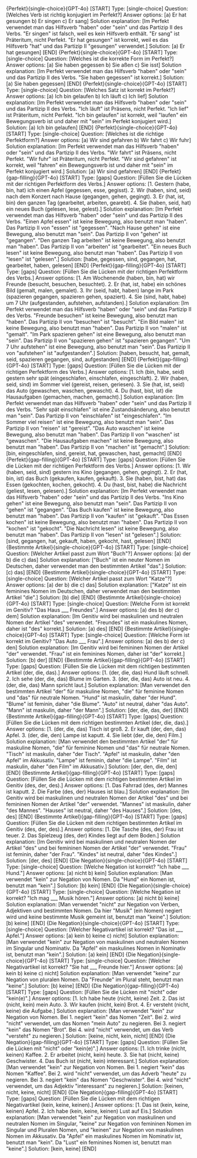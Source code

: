 
{Perfekt}{single-choice}{GPT-4o}
[START]
Type: [single-choice]
Question: [Welches Verb ist richtig konjugiert im Perfekt?]
Answer options: [a) Er hat gesungen b) Er singen c) Er sang]
Solution explanation: [Im Perfekt verwendet man das Hilfsverb "haben" oder "sein" und das Partizip II des Verbs. "Er singen" ist falsch, weil es kein Hilfsverb enthält. "Er sang" ist Präteritum, nicht Perfekt. "Er hat gesungen" ist korrekt, weil es das Hilfsverb "hat" und das Partizip II "gesungen" verwendet.]
Solution: [a) Er hat gesungen]
[END]
{Perfekt}{single-choice}{GPT-4o}
[START]
Type: [single-choice]
Question: [Welches ist die korrekte Form im Perfekt?]
Answer options: [a) Sie haben gegessen b) Sie aßen c) Sie isst]
Solution explanation: [Im Perfekt verwendet man das Hilfsverb "haben" oder "sein" und das Partizip II des Verbs. "Sie haben gegessen" ist korrekt.]
Solution: [a) Sie haben gegessen]
[END]
{Perfekt}{single-choice}{GPT-4o}
[START]
Type: [single-choice]
Question: [Welches Satz ist korrekt im Perfekt?]
Answer options: [a) Ich bin gelaufen b) Ich läuft c) Ich lief]
Solution explanation: [Im Perfekt verwendet man das Hilfsverb "haben" oder "sein" und das Partizip II des Verbs. "Ich läuft" ist Präsens, nicht Perfekt. "Ich lief" ist Präteritum, nicht Perfekt. "Ich bin gelaufen" ist korrekt, weil "laufen" ein Bewegungsverb ist und daher mit "sein" im Perfekt konjugiert wird.]
Solution: [a) Ich bin gelaufen]
[END]
{Perfekt}{single-choice}{GPT-4o}
[START]
Type: [single-choice]
Question: [Welches ist die richtige Perfektform?]
Answer options: [a) Wir sind gefahren b) Wir fahrt c) Wir fuhr]
Solution explanation: [Im Perfekt verwendet man das Hilfsverb "haben" oder "sein" und das Partizip II des Verbs. "Wir fahrt" ist Präsens, nicht Perfekt. "Wir fuhr" ist Präteritum, nicht Perfekt. "Wir sind gefahren" ist korrekt, weil "fahren" ein Bewegungsverb ist und daher mit "sein" im Perfekt konjugiert wird.]
Solution: [a) Wir sind gefahren]
[END]
{Perfekt}{gap-filling}{GPT-4o}
[START]
Type: [gaps]
Question: [Füllen Sie die Lücken mit der richtigen Perfektform des Verbs.]
Answer options: [1. Gestern (habe, bin, hat) ich einen Apfel (gegessen, esse, gegisst). 2. Wir (haben, sind, seid) nach dem Konzert nach Hause (gegangen, gehen, gegingt). 3. Er (hat, ist, bin) den ganzen Tag (gearbeitet, arbeiten, gearebt). 4. Sie (haben, seid, hat) ein neues Buch (gelesen, lese, gelest).]
Solution explanation: [Im Perfekt verwendet man das Hilfsverb "haben" oder "sein" und das Partizip II des Verbs. "Einen Apfel essen" ist keine Bewegung, also benutzt man "haben". Das Partizip II von "essen" ist "gegessen". "Nach Hause gehen" ist eine Bewegung, also benutzt man "sein". Das Partizip II von "gehen" ist "gegangen". "Den ganzen Tag arbeiten" ist keine Bewegung, also benutzt man "haben". Das Partizip II von "arbeiten" ist "gearbeitet". "Ein neues Buch lesen" ist keine Bewegung, also benutzt man "haben". Das Partizip II von "lesen" ist "gelesen".]
Solution: [habe, gegessen, sind, gegangen, hat, gearbeitet, haben, gelesen]
[END]
{Perfekt}{gap-filling}{GPT-4o}
[START]
Type: [gaps]
Question: [Füllen Sie die Lücken mit der richtigen Perfektform des Verbs.]
Answer options: [1. Am Wochenende (haben, bin, hat) wir Freunde (besucht, besuchen, besuchtet). 2. Er (hat, ist, habe) ein schönes Bild (gemalt, malen, gemalet). 3. Ihr (seid, habt, haben) lange im Park (spazieren gegangen, spazieren gehen, spaziert). 4. Sie (sind, habt, habe) um 7 Uhr (aufgestanden, aufstehen, aufstanden).]
Solution explanation: [Im Perfekt verwendet man das Hilfsverb "haben" oder "sein" und das Partizip II des Verbs. "Freunde besuchen" ist keine Bewegung, also benutzt man "haben". Das Partizip II von "besuchen" ist "besucht". "Ein Bild malen" ist keine Bewegung, also benutzt man "haben". Das Partizip II von "malen" ist "gemalt". "Im Park spazieren gehen" ist eine Bewegung, also benutzt man "sein". Das Partizip II von "spazieren gehen" ist "spazieren gegangen". "Um 7 Uhr aufstehen" ist eine Bewegung, also benutzt man "sein". Das Partizip II von "aufstehen" ist "aufgestanden".]
Solution: [haben, besucht, hat, gemalt, seid, spazieren gegangen, sind, aufgestanden]
[END]
{Perfekt}{gap-filling}{GPT-4o}
[START]
Type: [gaps]
Question: [Füllen Sie die Lücken mit der richtigen Perfektform des Verbs.]
Answer options: [1. Ich (bin, habe, seid) gestern sehr spät (eingeschlafen, einschlafen, eingeschlaft). 2. Wir (haben, seid, sind) im Sommer viel (gereist, reisen, geriesen). 3. Sie (hat, ist, seid) das Auto (gewaschen, waschen, gewascht). 4. Du (hast, bist, ist) die Hausaufgaben (gemachen, machen, gemacht).]
Solution explanation: [Im Perfekt verwendet man das Hilfsverb "haben" oder "sein" und das Partizip II des Verbs. "Sehr spät einschlafen" ist eine Zustandsänderung, also benutzt man "sein". Das Partizip II von "einschlafen" ist "eingeschlafen". "Im Sommer viel reisen" ist eine Bewegung, also benutzt man "sein". Das Partizip II von "reisen" ist "gereist". "Das Auto waschen" ist keine Bewegung, also benutzt man "haben". Das Partizip II von "waschen" ist "gewaschen". "Die Hausaufgaben machen" ist keine Bewegung, also benutzt man "haben". Das Partizip II von "machen" ist "gemacht".]
Solution: [bin, eingeschlafen, sind, gereist, hat, gewaschen, hast, gemacht]
[END]
{Perfekt}{gap-filling}{GPT-4o}
[START]
Type: [gaps]
Question: [Füllen Sie die Lücken mit der richtigen Perfektform des Verbs.]
Answer options: [1. Wir (haben, seid, sind) gestern ins Kino (gegangen, gehen, gegingt). 2. Er (hat, bin, ist) das Buch (gekaufen, kaufen, gekauft). 3. Sie (haben, bist, hat) das Essen (gekochten, kochen, gekocht). 4. Du (hast, bist, habe) die Nachricht (geliest, lesen, gelesen).]
Solution explanation: [Im Perfekt verwendet man das Hilfsverb "haben" oder "sein" und das Partizip II des Verbs. "Ins Kino gehen" ist eine Bewegung, also benutzt man "sein". Das Partizip II von "gehen" ist "gegangen". "Das Buch kaufen" ist keine Bewegung, also benutzt man "haben". Das Partizip II von "kaufen" ist "gekauft". "Das Essen kochen" ist keine Bewegung, also benutzt man "haben". Das Partizip II von "kochen" ist "gekocht". "Die Nachricht lesen" ist keine Bewegung, also benutzt man "haben". Das Partizip II von "lesen" ist "gelesen".]
Solution: [sind, gegangen, hat, gekauft, haben, gekocht, hast, gelesen]
[END]
{Bestimmte Artikel}{single-choice}{GPT-4o}
[START]
Type: [single-choice]
Question: [Welcher Artikel passt zum Wort "Buch"?]
Answer options: [a) der b) die c) das]
Solution explanation: ["Buch" ist ein neuter Nomen im Deutschen, daher verwendet man den bestimmten Artikel "das".]
Solution: [c) das]
[END]
{Bestimmte Artikel}{single-choice}{GPT-4o}
[START]
Type: [single-choice]
Question: [Welcher Artikel passt zum Wort "Katze"?]
Answer options: [a) der b) die c) das]
Solution explanation: ["Katze" ist ein feminines Nomen im Deutschen, daher verwendet man den bestimmten Artikel "die".]
Solution: [b) die]
[END]
{Bestimmte Artikel}{single-choice}{GPT-4o}
[START]
Type: [single-choice]
Question: [Welche Form ist korrekt im Genitiv? "Das Haus ___ Freundes".]
Answer options: [a) des b) der c) dem]
Solution explanation: [Im Genitiv wird bei maskulinen und neutralen Nomen der Artikel "des" verwendet. "Freundes" ist ein maskulines Nomen, daher ist "des" korrekt.]
Solution: [a) des]
[END]
{Bestimmte Artikel}{single-choice}{GPT-4o}
[START]
Type: [single-choice]
Question: [Welche Form ist korrekt im Genitiv? "Das Auto ___ Frau".]
Answer options: [a) des b) der c) den]
Solution explanation: [Im Genitiv wird bei femininen Nomen der Artikel "der" verwendet. "Frau" ist ein feminines Nomen, daher ist "der" korrekt.]
Solution: [b) der]
[END]
{Bestimmte Artikel}{gap-filling}{GPT-4o}
[START]
Type: [gaps]
Question: [Füllen Sie die Lücken mit dem richtigen bestimmten Artikel (der, die, das).]
Answer options: [1. (der, die, das) Hund läuft schnell. 2. Ich sehe (der, die, das) Blume im Garten. 3. (der, die, das) Auto ist neu. 4. (der, die, das) Mann spricht laut.]
Solution explanation: [Man verwendet den bestimmten Artikel "der" für maskuline Nomen, "die" für feminine Nomen und "das" für neutrale Nomen. "Hund" ist maskulin, daher "der Hund". "Blume" ist feminin, daher "die Blume". "Auto" ist neutral, daher "das Auto". "Mann" ist maskulin, daher "der Mann".]
Solution: [der, die, das, der]
[END]
{Bestimmte Artikel}{gap-filling}{GPT-4o}
[START]
Type: [gaps]
Question: [Füllen Sie die Lücken mit dem richtigen bestimmten Artikel (der, die, das).]
Answer options: [1. (der, die, das) Tisch ist groß. 2. Er kauft (der, den, das) Apfel. 3. (der, die, den) Lampe ist kaputt. 4. Sie liebt (der, die, den) Film.]
Solution explanation: [Man verwendet den bestimmten Artikel "der" für maskuline Nomen, "die" für feminine Nomen und "das" für neutrale Nomen. "Tisch" ist maskulin, daher "der Tisch". "Apfel" ist maskulin, daher "den Apfel" im Akkusativ. "Lampe" ist feminin, daher "die Lampe". "Film" ist maskulin, daher "den Film" im Akkusativ.]
Solution: [der, den, die, den]
[END]
{Bestimmte Artikel}{gap-filling}{GPT-4o}
[START]
Type: [gaps]
Question: [Füllen Sie die Lücken mit dem richtigen bestimmten Artikel im Genitiv (des, der, des).]
Answer options: [1. Das Fahrrad (des, der) Mannes ist kaputt. 2. Die Farbe (des, der) Hauses ist blau.]
Solution explanation: [Im Genitiv wird bei maskulinen und neutralen Nomen der Artikel "des" und bei femininen Nomen der Artikel "der" verwendet. "Mannes" ist maskulin, daher "des Mannes". "Hauses" ist neutral, daher "des Hauses".]
Solution: [des, des]
[END]
{Bestimmte Artikel}{gap-filling}{GPT-4o}
[START]
Type: [gaps]
Question: [Füllen Sie die Lücken mit dem richtigen bestimmten Artikel im Genitiv (des, der, des).]
Answer options: [1. Die Tasche (des, der) Frau ist teuer. 2. Das Spielzeug (des, der) Kindes liegt auf dem Boden.]
Solution explanation: [Im Genitiv wird bei maskulinen und neutralen Nomen der Artikel "des" und bei femininen Nomen der Artikel "der" verwendet. "Frau" ist feminin, daher "der Frau". "Kindes" ist neutral, daher "des Kindes".]
Solution: [der, des]
[END]
{Die Negation}{single-choice}{GPT-4o}
[START]
Type: [single-choice]
Question: [Welche Negation ist korrekt? "Ich habe ___ Hund."]
Answer options: [a) nicht b) kein]
Solution explanation: [Man verwendet "kein" zur Negation von Nomen. Da "Hund" ein Nomen ist, benutzt man "kein".]
Solution: [b) kein]
[END]
{Die Negation}{single-choice}{GPT-4o}
[START]
Type: [single-choice]
Question: [Welche Negation ist korrekt? "Ich mag ___ Musik hören."]
Answer options: [a) nicht b) keine]
Solution explanation: [Man verwendet "nicht" zur Negation von Verben, Adjektiven und bestimmten Nomen. Da hier "Musik" (ein Nomen) negiert wird und keine bestimmte Musik gemeint ist, benutzt man "keine".]
Solution: [b) keine]
[END]
{Die Negation}{single-choice}{GPT-4o}
[START]
Type: [single-choice]
Question: [Welcher Negativartikel ist korrekt? "Das ist ___ Apfel."]
Answer options: [a) kein b) keine c) nicht]
Solution explanation: [Man verwendet "kein" zur Negation von maskulinen und neutralen Nomen im Singular und Nominativ. Da "Apfel" ein maskulines Nomen in Nominativ ist, benutzt man "kein".]
Solution: [a) kein]
[END]
{Die Negation}{single-choice}{GPT-4o}
[START]
Type: [single-choice]
Question: [Welcher Negativartikel ist korrekt? "Sie hat ___ Freunde hier."]
Answer options: [a) kein b) keine c) nicht]
Solution explanation: [Man verwendet "keine" zur Negation von pluralen Nomen. Da "Freunde" im Plural steht, benutzt man "keine".]
Solution: [b) keine]
[END]
{Die Negation}{gap-filling}{GPT-4o}
[START]
Type: [gaps]
Question: [Füllen Sie die Lücken mit "nicht" oder "kein(e)".]
Answer options: [1. Ich habe heute (nicht, keine) Zeit. 2. Das ist (nicht, kein) mein Auto. 3. Wir kaufen (nicht, kein) Brot. 4. Er versteht (nicht, keine) die Aufgabe.]
Solution explanation: [Man verwendet "kein" zur Negation von Nomen. Bei 1. negiert "kein" das Nomen "Zeit". Bei 2. wird "nicht" verwendet, um das Nomen "mein Auto" zu negieren. Bei 3. negiert "kein" das Nomen "Brot". Bei 4. wird "nicht" verwendet, um das Verb "versteht" zu negieren.]
Solution: [keine, nicht, kein, nicht]
[END]
{Die Negation}{gap-filling}{GPT-4o}
[START]
Type: [gaps]
Question: [Füllen Sie die Lücken mit "nicht" oder "kein(e)".]
Answer options: [1. Ich trinke (nicht, keinen) Kaffee. 2. Er arbeitet (nicht, kein) heute. 3. Sie hat (nicht, keine) Geschwister. 4. Das Buch ist (nicht, kein) interessant.]
Solution explanation: [Man verwendet "kein" zur Negation von Nomen. Bei 1. negiert "kein" das Nomen "Kaffee". Bei 2. wird "nicht" verwendet, um das Adverb "heute" zu negieren. Bei 3. negiert "kein" das Nomen "Geschwister". Bei 4. wird "nicht" verwendet, um das Adjektiv "interessant" zu negieren.]
Solution: [keinen, nicht, keine, nicht]
[END]
{Die Negation}{gap-filling}{GPT-4o}
[START]
Type: [gaps]
Question: [Füllen Sie die Lücken mit dem richtigen Negativartikel (kein, keine, keinen).]
Answer options: [1. Das ist (kein, keine, keinen) Apfel. 2. Ich habe (kein, keine, keinen) Lust auf Eis.]
Solution explanation: [Man verwendet "kein" zur Negation von maskulinen und neutralen Nomen im Singular, "keine" zur Negation von femininen Nomen im Singular und Pluralen Nomen, und "keinen" zur Negation von maskulinen Nomen im Akkusativ. Da "Apfel" ein maskulines Nomen im Nominativ ist, benutzt man "kein". Da "Lust" ein feminines Nomen ist, benutzt man "keine".]
Solution: [kein, keine]
[END]
